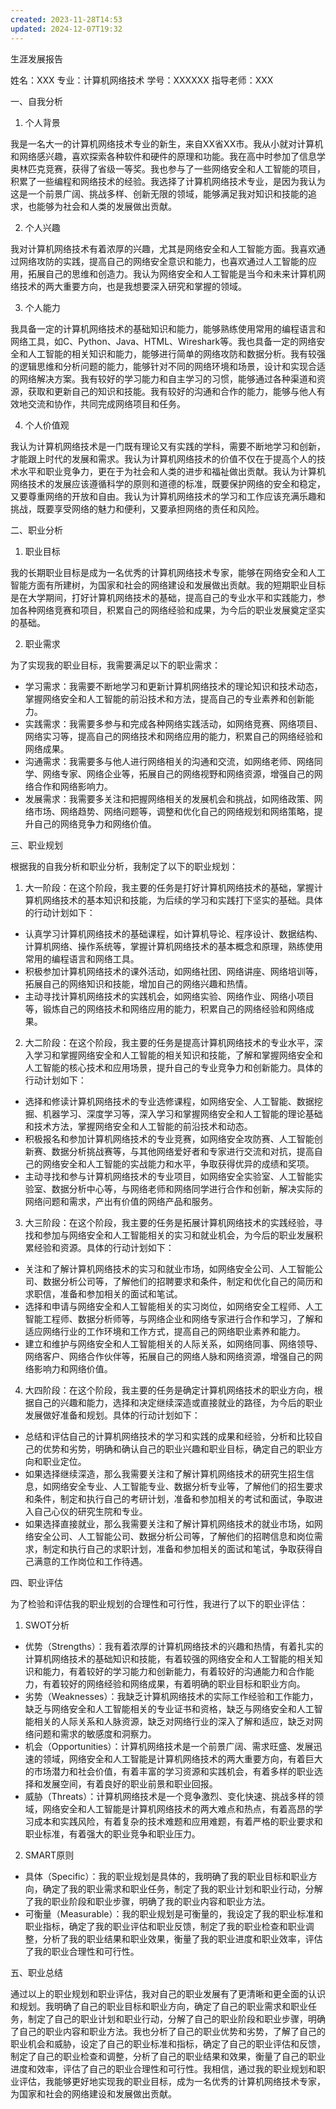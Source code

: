 ```yaml
---
created: 2023-11-28T14:53
updated: 2024-12-07T19:32
---
```


生涯发展报告

姓名：XXX 专业：计算机网络技术 学号：XXXXXX 指导老师：XXX

一、自我分析

1. 个人背景

我是一名大一的计算机网络技术专业的新生，来自XX省XX市。我从小就对计算机和网络感兴趣，喜欢探索各种软件和硬件的原理和功能。我在高中时参加了信息学奥林匹克竞赛，获得了省级一等奖。我也参与了一些网络安全和人工智能的项目，积累了一些编程和网络技术的经验。我选择了计算机网络技术专业，是因为我认为这是一个前景广阔、挑战多样、创新无限的领域，能够满足我对知识和技能的追求，也能够为社会和人类的发展做出贡献。

2. 个人兴趣

我对计算机网络技术有着浓厚的兴趣，尤其是网络安全和人工智能方面。我喜欢通过网络攻防的实践，提高自己的网络安全意识和能力，也喜欢通过人工智能的应用，拓展自己的思维和创造力。我认为网络安全和人工智能是当今和未来计算机网络技术的两大重要方向，也是我想要深入研究和掌握的领域。

3. 个人能力

我具备一定的计算机网络技术的基础知识和能力，能够熟练使用常用的编程语言和网络工具，如C、Python、Java、HTML、Wireshark等。我也具备一定的网络安全和人工智能的相关知识和能力，能够进行简单的网络攻防和数据分析。我有较强的逻辑思维和分析问题的能力，能够针对不同的网络环境和场景，设计和实现合适的网络解决方案。我有较好的学习能力和自主学习的习惯，能够通过各种渠道和资源，获取和更新自己的知识和技能。我有较好的沟通和合作的能力，能够与他人有效地交流和协作，共同完成网络项目和任务。

4. 个人价值观

我认为计算机网络技术是一门既有理论又有实践的学科，需要不断地学习和创新，才能跟上时代的发展和需求。我认为计算机网络技术的价值不仅在于提高个人的技术水平和职业竞争力，更在于为社会和人类的进步和福祉做出贡献。我认为计算机网络技术的发展应该遵循科学的原则和道德的标准，既要保护网络的安全和稳定，又要尊重网络的开放和自由。我认为计算机网络技术的学习和工作应该充满乐趣和挑战，既要享受网络的魅力和便利，又要承担网络的责任和风险。

二、职业分析

1. 职业目标

我的长期职业目标是成为一名优秀的计算机网络技术专家，能够在网络安全和人工智能方面有所建树，为国家和社会的网络建设和发展做出贡献。我的短期职业目标是在大学期间，打好计算机网络技术的基础，提高自己的专业水平和实践能力，参加各种网络竞赛和项目，积累自己的网络经验和成果，为今后的职业发展奠定坚实的基础。

2. 职业需求

为了实现我的职业目标，我需要满足以下的职业需求：

- 学习需求：我需要不断地学习和更新计算机网络技术的理论知识和技术动态，掌握网络安全和人工智能的前沿技术和方法，提高自己的专业素养和创新能力。
- 实践需求：我需要多参与和完成各种网络实践活动，如网络竞赛、网络项目、网络实习等，提高自己的网络技术和网络应用的能力，积累自己的网络经验和网络成果。
- 沟通需求：我需要多与他人进行网络相关的沟通和交流，如网络老师、网络同学、网络专家、网络企业等，拓展自己的网络视野和网络资源，增强自己的网络合作和网络影响力。
- 发展需求：我需要多关注和把握网络相关的发展机会和挑战，如网络政策、网络市场、网络趋势、网络问题等，调整和优化自己的网络规划和网络策略，提升自己的网络竞争力和网络价值。

三、职业规划

根据我的自我分析和职业分析，我制定了以下的职业规划：

1. 大一阶段：在这个阶段，我主要的任务是打好计算机网络技术的基础，掌握计算机网络技术的基本知识和技能，为后续的学习和实践打下坚实的基础。具体的行动计划如下：

- 认真学习计算机网络技术的基础课程，如计算机导论、程序设计、数据结构、计算机网络、操作系统等，掌握计算机网络技术的基本概念和原理，熟练使用常用的编程语言和网络工具。
- 积极参加计算机网络技术的课外活动，如网络社团、网络讲座、网络培训等，拓展自己的网络知识和技能，增加自己的网络兴趣和热情。
- 主动寻找计算机网络技术的实践机会，如网络实验、网络作业、网络小项目等，锻炼自己的网络技术和网络应用的能力，积累自己的网络经验和网络成果。

2. 大二阶段：在这个阶段，我主要的任务是提高计算机网络技术的专业水平，深入学习和掌握网络安全和人工智能的相关知识和技能，了解和掌握网络安全和人工智能的核心技术和应用场景，提升自己的专业竞争力和创新能力。具体的行动计划如下：

- 选择和修读计算机网络技术的专业选修课程，如网络安全、人工智能、数据挖掘、机器学习、深度学习等，深入学习和掌握网络安全和人工智能的理论基础和技术方法，掌握网络安全和人工智能的前沿技术和动态。
- 积极报名和参加计算机网络技术的专业竞赛，如网络安全攻防赛、人工智能创新赛、数据分析挑战赛等，与其他网络爱好者和专家进行交流和对抗，提高自己的网络安全和人工智能的实战能力和水平，争取获得优异的成绩和奖项。
- 主动寻找和参与计算机网络技术的专业项目，如网络安全实验室、人工智能实验室、数据分析中心等，与网络老师和网络同学进行合作和创新，解决实际的网络问题和需求，产出有价值的网络产品和服务。

3. 大三阶段：在这个阶段，我主要的任务是拓展计算机网络技术的实践经验，寻找和参加与网络安全和人工智能相关的实习和就业机会，为今后的职业发展积累经验和资源。具体的行动计划如下：

- 关注和了解计算机网络技术的实习和就业市场，如网络安全公司、人工智能公司、数据分析公司等，了解他们的招聘要求和条件，制定和优化自己的简历和求职信，准备和参加相关的面试和笔试。
- 选择和申请与网络安全和人工智能相关的实习岗位，如网络安全工程师、人工智能工程师、数据分析师等，与网络企业和网络专家进行合作和学习，了解和适应网络行业的工作环境和工作方式，提高自己的网络职业素养和能力。
- 建立和维护与网络安全和人工智能相关的人际关系，如网络同事、网络领导、网络客户、网络合作伙伴等，拓展自己的网络人脉和网络资源，增强自己的网络影响力和网络价值。

4. 大四阶段：在这个阶段，我主要的任务是确定计算机网络技术的职业方向，根据自己的兴趣和能力，选择和决定继续深造或直接就业的路径，为今后的职业发展做好准备和规划。具体的行动计划如下：

- 总结和评估自己的计算机网络技术的学习和实践的成果和经验，分析和比较自己的优势和劣势，明确和确认自己的职业兴趣和职业目标，确定自己的职业方向和职业定位。
- 如果选择继续深造，那么我需要关注和了解计算机网络技术的研究生招生信息，如网络安全专业、人工智能专业、数据分析专业等，了解他们的招生要求和条件，制定和执行自己的考研计划，准备和参加相关的考试和面试，争取进入自己心仪的研究生院和专业。
- 如果选择直接就业，那么我需要关注和了解计算机网络技术的就业市场，如网络安全公司、人工智能公司、数据分析公司等，了解他们的招聘信息和岗位需求，制定和执行自己的求职计划，准备和参加相关的面试和笔试，争取获得自己满意的工作岗位和工作待遇。

四、职业评估

为了检验和评估我的职业规划的合理性和可行性，我进行了以下的职业评估：

1. SWOT分析

- 优势（Strengths）：我有着浓厚的计算机网络技术的兴趣和热情，有着扎实的计算机网络技术的基础知识和技能，有着较强的网络安全和人工智能的相关知识和能力，有着较好的学习能力和创新能力，有着较好的沟通能力和合作能力，有着较好的网络经验和网络成果，有着明确的职业目标和职业方向。
- 劣势（Weaknesses）：我缺乏计算机网络技术的实际工作经验和工作能力，缺乏与网络安全和人工智能相关的专业证书和资格，缺乏与网络安全和人工智能相关的人际关系和人脉资源，缺乏对网络行业的深入了解和适应，缺乏对网络问题和需求的敏感度和洞察力。
- 机会（Opportunities）：计算机网络技术是一个前景广阔、需求旺盛、发展迅速的领域，网络安全和人工智能是计算机网络技术的两大重要方向，有着巨大的市场潜力和社会价值，有着丰富的学习资源和实践机会，有着多样的职业选择和发展空间，有着良好的职业前景和职业回报。
- 威胁（Threats）：计算机网络技术是一个竞争激烈、变化快速、挑战多样的领域，网络安全和人工智能是计算机网络技术的两大难点和热点，有着高昂的学习成本和实践风险，有着复杂的技术难题和应用难题，有着严格的职业要求和职业标准，有着强大的职业竞争和职业压力。

2. SMART原则

- 具体（Specific）：我的职业规划是具体的，我明确了我的职业目标和职业方向，确定了我的职业需求和职业任务，制定了我的职业计划和职业行动，分解了我的职业阶段和职业步骤，明确了我的职业内容和职业方法。
- 可衡量（Measurable）：我的职业规划是可衡量的，我设定了我的职业标准和职业指标，确定了我的职业评估和职业反馈，制定了我的职业检查和职业调整，分析了我的职业结果和职业效果，衡量了我的职业进度和职业效率，评估了我的职业合理性和可行性。

五、职业总结

通过以上的职业规划和职业评估，我对自己的职业发展有了更清晰和更全面的认识和规划。我明确了自己的职业目标和职业方向，确定了自己的职业需求和职业任务，制定了自己的职业计划和职业行动，分解了自己的职业阶段和职业步骤，明确了自己的职业内容和职业方法。我也分析了自己的职业优势和劣势，了解了自己的职业机会和威胁，设定了自己的职业标准和指标，确定了自己的职业评估和反馈，制定了自己的职业检查和调整，分析了自己的职业结果和效果，衡量了自己的职业进度和效率，评估了自己的职业合理性和可行性。我相信，通过我的职业规划和职业评估，我能够更好地实现我的职业目标，成为一名优秀的计算机网络技术专家，为国家和社会的网络建设和发展做出贡献。